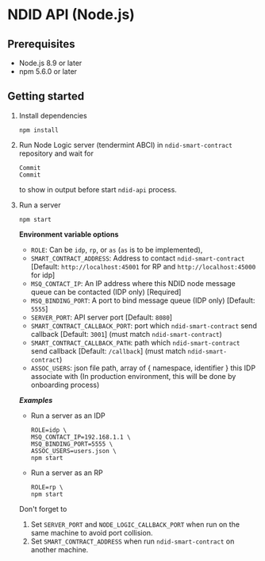 # NDID API (Node.js)

## Prerequisites

* Node.js 8.9 or later
* npm 5.6.0 or later

## Getting started

1.  Install dependencies

    ```
    npm install
    ```

2.  Run Node Logic server (tendermint ABCI) in `ndid-smart-contract` repository and wait for
    ```
    Commit
    Commit
    ```
    to show in output before start `ndid-api` process.

3.  Run a server

    ```
    npm start
    ```

    **Environment variable options**
    * `ROLE`: Can be `idp`, `rp`, or `as` (`as` is to be implemented),
    * `SMART_CONTRACT_ADDRESS`: Address to contact `ndid-smart-contract` [Default: `http://localhost:45001` for RP and `http://localhost:45000` for idp]
    * `MSQ_CONTACT_IP`: An IP address where this NDID node message queue can be contacted (IDP only) [Required]
    * `MSQ_BINDING_PORT`: A port to bind message queue (IDP only) [Default: `5555`]
    * `SERVER_PORT`: API server port [Default: `8080`]
    * `SMART_CONTRACT_CALLBACK_PORT`: port which `ndid-smart-contract` send callback [Default: `3001`] (must match `ndid-smart-contract`)
    * `SMART_CONTRACT_CALLBACK_PATH`: path which `ndid-smart-contract` send callback [Default: `/callback`] (must match `ndid-smart-contract`)
    * `ASSOC_USERS`: json file path, array of { namespace, identifier } this IDP associate with (In production environment, this will be done by onboarding process)

    ***Examples***

    * Run a server as an IDP

        ```
        ROLE=idp \
        MSQ_CONTACT_IP=192.168.1.1 \
        MSQ_BINDING_PORT=5555 \
        ASSOC_USERS=users.json \
        npm start
        ```
    
    * Run a server as an RP

        ```
        ROLE=rp \
        npm start
        ```
    
    Don't forget to 
    1. Set `SERVER_PORT` and `NODE_LOGIC_CALLBACK_PORT` when run on the same machine to avoid port collision.
    2. Set `SMART_CONTRACT_ADDRESS` when run `ndid-smart-contract` on another machine.